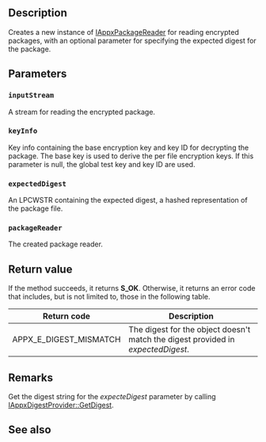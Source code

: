 ## Description

Creates a new instance of [IAppxPackageReader](https://learn.microsoft.com/windows/win32/api/appxpackaging/nn-appxpackaging-iappxpackagereader) for reading encrypted packages, with an optional parameter for specifying the expected digest for the package.

## Parameters

### `inputStream`

A stream for reading the encrypted package.

### `keyInfo`

Key info containing the base encryption key and key ID for decrypting the package. The base key is used to derive the per file encryption keys. If this parameter is null, the global test key and key ID are used.

### `expectedDigest`

An LPCWSTR containing the expected digest, a hashed representation of the package file.

### `packageReader`

The created package reader.

## Return value

If the method succeeds, it returns **S_OK**. Otherwise, it returns an error code that includes, but is not limited to, those in the following table.

| Return code | Description |
|-------------|-------------|
| APPX_E_DIGEST_MISMATCH | The digest for the object doesn't match the digest provided in *expectedDigest*. |

## Remarks

Get the digest string for the *expecteDigest* parameter by calling [IAppxDigestProvider::GetDigest](https://learn.microsoft.com/windows/win32/api/appxpackaging/nf-appxpackaging-iappxdigestprovider-getdigest).

## See also